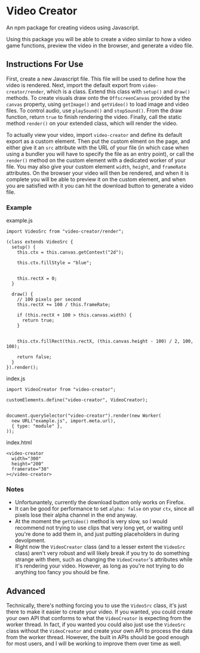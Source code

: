 # Video Creator
An npm package for creating videos using Javascript.

Using this package you will be able to create a video similar to how a video game functions, preview the video in the browser, and generate a video file.


## Instructions For Use
First, create a new Javascript file. This file will be used to define how the video is rendered. Next, import the default export from `video-creator/render`, which is a class. Extend this class with `setup()` and `draw()` methods. To create visuals draw onto the `OffscreenCanvas` provided by the `canvas` property, using `getImage()` and `getVideo()` to load image and video files. To control audio, use `playSound()` and `stopSound()`. From the draw function, return `true` to finish rendering the video. Finally, call the static method `render()` on your extended class, which will render the video.

To actually view your video, import `video-creator` and define its default export as a custom element. Then put the custom elment on the page, and either give it an `src` attribute with the URL of your file (in which case when using a bundler you will have to specify the file as an entry point), or call the `render()` method on the custom element with a dedicated worker of your file. You may also give your custom element `width`, `height`, and `frameRate` attributes. On the browser your video will then be rendered, and when it is complete you will be able to preview it on the custom element, and when you are satisfied with it you can hit the download button to generate a video file.

### Example
example.js
```
import VideoSrc from "video-creator/render";

(class extends VideoSrc {
  setup() {
    this.ctx = this.canvas.getContext("2d");

    this.ctx.fillStyle = "blue";


    this.rectX = 0;
  }

  draw() {
    // 100 pixels per second
    this.rectX += 100 / this.frameRate;

    if (this.rectX + 100 > this.canvas.width) {
      return true;
    }


    this.ctx.fillRect(this.rectX, (this.canvas.height - 100) / 2, 100, 100);

    return false;
  }
}).render();
```

index.js
```
import VideoCreator from "video-creator";

customElements.define("video-creator", VideoCreator);


document.querySelector("video-creator").render(new Worker(
  new URL("example.js", import.meta.url),
  { type: "module" },
));
```

index.html
```
<video-creator
  width="300"
  height="200"
  framerate="30"
></video-creator>
```


### Notes
* Unfortunantely, currently the download button only works on Firefox.
* It can be good for performance to set `alpha: false` on your `ctx`, since all pixels lose their alpha channel in the end anyway.
* At the moment the `getVideo()` method is very slow, so I would recommend not trying to use clips that very long yet, or waiting until you're done to add them in, and just putting placeholders in during devolpment.
* Right now the `VideoCreator` class (and to a lesser extent the `VideoSrc` class) aren't very robust and will likely break if you try to do something strange with them, such as changing the `VideoCreator`'s attributes while it's rendering your video. However, as long as you're not trying to do anything too fancy you should be fine.


## Advanced
Technically, there's nothing forcing you to use the `VideoSrc` class, it's just there to make it easier to create your video. If you wanted, you could create your own API that conforms to what the `VideoCreator` is expecting from the worker thread. In fact, if you wanted you could also just use the `VideoSrc` class without the `VideoCreator` and create your own API to process the data from the worker thread. However, the built in APIs should be good enough for most users, and I will be working to improve them over time as well.
